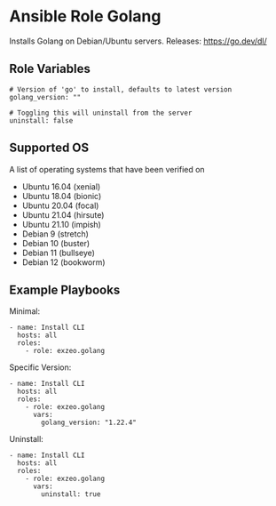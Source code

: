 Ansible Role Golang
=========

Installs Golang on Debian/Ubuntu servers. 
Releases: https://go.dev/dl/

Role Variables
--------------

```
# Version of 'go' to install, defaults to latest version
golang_version: ""

# Toggling this will uninstall from the server
uninstall: false
```

Supported OS
------------

A list of operating systems that have been verified on

* Ubuntu 16.04 (xenial)
* Ubuntu 18.04 (bionic)
* Ubuntu 20.04 (focal)
* Ubuntu 21.04 (hirsute)
* Ubuntu 21.10 (impish)
* Debian 9 (stretch)
* Debian 10 (buster)
* Debian 11 (bullseye)
* Debian 12 (bookworm)


Example Playbooks
----------------

Minimal:
```
- name: Install CLI
  hosts: all
  roles:
    - role: exzeo.golang
```

Specific Version:
```
- name: Install CLI
  hosts: all
  roles:
    - role: exzeo.golang
      vars:
        golang_version: "1.22.4"
```

Uninstall:
```
- name: Install CLI
  hosts: all
  roles:
    - role: exzeo.golang
      vars:
        uninstall: true
```
